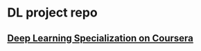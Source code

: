 # DL project repo
[Deep Learning Specialization on Coursera](https://www.coursera.org/specializations/deep-learning)
------

